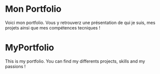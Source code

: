 # Mon Portfolio
Voici mon portfolio. Vous y retrouverz une présentation de qui je suis, mes projets ainsi que mes compétences tecniques !
# MyPortfolio
This is my portfolio. You can find my differents projects, skills and my passions !
